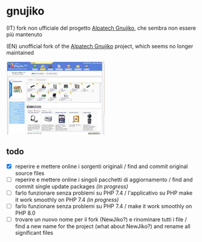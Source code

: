 # gnujiko

(IT) fork non ufficiale del progetto [Alpatech Gnujiko](http://gnujiko.alpatech.it/), che sembra non essere più mantenuto

(EN) unofficial fork of the [Alpatech Gnujiko](http://gnujiko.alpatech.it/) project, which seems no longer maintained

![Gnujiko Home](docs/home.jpg "Gnujiko Home")

## todo
- [x] reperire e mettere online i sorgenti originali / find and commit original source files
- [ ] reperire e mettere online i singoli pacchetti di aggiornamento / find and commit single update packages _(in progress)_
- [ ] farlo funzionare senza problemi su PHP 7.4 / l'applicativo su PHP make it work smoothly on PHP 7.4 _(in progress)_
- [ ] farlo funzionare senza problemi su PHP 7.4 / make it work smoothly on PHP 8.0
- [ ] trovare un nuovo nome per il fork (NewJiko?) e rinominare tutti i file / find a new name for the project (what about NewJiko?) and rename all significant files
